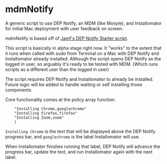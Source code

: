 # mdmNotify
A generic script to use DEP Notify, an MDM (like Mosyle), and Installomator for initial Mac deployment with user feedback on screen.

mdmNotify is based off of [Jamf's DEP Notify Starter script](https://github.com/jamf/DEPNotify-Starter).

This script is basically in alpha stage right now. It "works" to the extent that it runs when called with sudo from Terminal on a Mac with DEP Notify and Installomator already installed. Although the script opens DEP Notify as the logged in user, so arguably it's ready to be tested with MDM. (Which runs scripts as a different user than the logged in user)

The script requires DEP Notify and Installomator to already be installed. Future logic will be added to handle waiting or self installing those components.

Core functionality comes at the policy array function:

```POLICY_ARRAY=(
    "Installing Chrome,googlechrome"
    "Installing Firefox,firefox"
    "Installing Zoom,zoom"
    )
```

`Installing Chrome` is the text that will be displayed above the DEP Notify progress bar, and `googlechrome` is the label Installomator will use.

When Installomator finishes running that label, DEP Notify will advance the progress bar, update the text, and run Installomator again with the next label.
